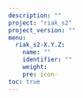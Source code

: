 ```yaml
---
description: ""
project: "riak_s2"
project_version: ""
menu:
  riak_s2-X.Y.Z:
    name: ""
    identifier: ""
    weight:
    pre: icon-
toc: true
---
```

